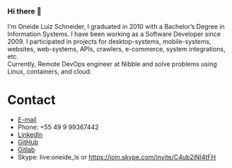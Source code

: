 ### Hi there 👋

I'm Oneide Luiz Schneider, I graduated in 2010 with a Bachelor’s Degree in Information Systems.
I have been working as a Software Developer since 2009. I participated in projects for desktop-systems, mobile-systems, websites, web-systems, APIs, crawlers, e-commerce, system integrations, etc. \
Currently, Remote DevOps engineer at Nibble and solve problems using Linux, containers, and cloud. 

# Contact 

- [E-mail](mailto:oneidels@gmail.com)
- Phone: +55 49 9 99367442 
- [LinkedIn](https://www.linkedin.com/in/oneideluizschneider)
- [GitHub](https://github.com/OneideLuizSchneider)
- [Gitlab](https://gitlab.com/oneideluizschneider)
- Skype: live:oneide_ls or https://join.skype.com/invite/C4ub2iNI4tFH 


<!--
**OneideLuizSchneider/OneideLuizSchneider** is a ✨ _special_ ✨ repository because its `README.md` (this file) appears on your GitHub profile.

Here are some ideas to get you started:

- 🔭 I’m currently working on ...
- 🌱 I’m currently learning ...
- 👯 I’m looking to collaborate on ...
- 🤔 I’m looking for help with ...
- 💬 Ask me about ...
- 📫 How to reach me: ...
- 😄 Pronouns: ...
- ⚡ Fun fact: ...
-->
